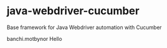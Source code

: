 # java-webdriver-cucumber

Base framework for Java Webdriver automation with Cucumber

banchi.motbynor
Hello
